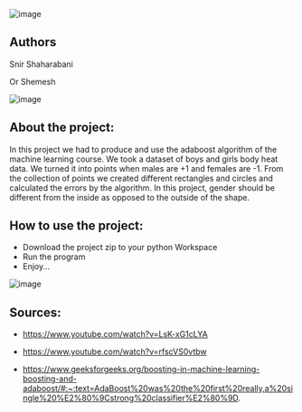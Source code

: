 ![image](https://user-images.githubusercontent.com/46107190/84063127-2e634600-a9c9-11ea-963c-640a58510264.png)



## Authors

Snir Shaharabani 

Or Shemesh 


![image](https://user-images.githubusercontent.com/46107190/84063311-8ac66580-a9c9-11ea-9e1d-e1c4c6bfb534.png)



## About the project:

In this project we had to produce and use the adaboost algorithm of the machine learning course.
We took a dataset of boys and girls body heat data. We turned it into points when males are +1 and females are -1.
From the collection of points we created different rectangles and circles and calculated the errors by the algorithm.
In this project, gender should be different from the inside as opposed to the outside of the shape.


## How to use the project:

* Download the project zip to your python Workspace 
* Run the program 
* Enjoy...


![image](https://user-images.githubusercontent.com/46107190/84064393-3328f980-a9cb-11ea-9e63-865d1dd28b41.png)


## Sources:

* https://www.youtube.com/watch?v=LsK-xG1cLYA

* https://www.youtube.com/watch?v=rfscVS0vtbw

* https://www.geeksforgeeks.org/boosting-in-machine-learning-boosting-and-adaboost/#:~:text=AdaBoost%20was%20the%20first%20really,a%20single%20%E2%80%9Cstrong%20classifier%E2%80%9D.
